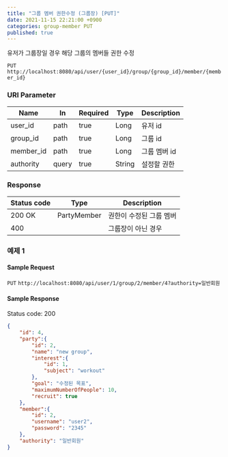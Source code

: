 ```yaml
---
title: "그룹 멤버 권한수정 (그룹장) [PUT]"
date: 2021-11-15 22:21:00 +0900
categories: group-member PUT
published: true
---
```


유저가 그룹장일 경우 해당 그룹의 멤버들 권한 수정

`PUT` `http://localhost:8080/api/user/{user_id}/group/{group_id}/member/{member_id}`

### URI Parameter

| Name      | In    | Required | Type   | Description  |
| --------- | ----- | -------- | ------ | ------------ |
| user_id   | path  | true     | Long   | 유저 id      |
| group_id  | path  | true     | Long   | 그룹 id      |
| member_id | path  | true     | Long   | 그룹 멤버 id |
| authority | query | true     | String | 설정할 권한  |

### Response

| Status code | Type        | Description             |
| ----------- | ----------- | ----------------------- |
| 200 OK      | PartyMember | 권한이 수정된 그룹 멤버 |
| 400         |             | 그룹장이 아닌 경우      |



### 예제 1

#### Sample Request

`PUT` `http://localhost:8080/api/user/1/group/2/member/4?authority=일반회원`

#### Sample Response

Status code: 200

```json
{
    "id": 4,
    "party":{
        "id": 2,
        "name": "new group",
        "interest":{
            "id": 1,
            "subject": "workout"
        },
        "goal": "수정된 목표",
        "maximumNumberOfPeople": 10,
        "recruit": true
    },
    "member":{
        "id": 2,
        "username": "user2",
        "password": "2345"
    },
    "authority": "일반회원"
}
```

